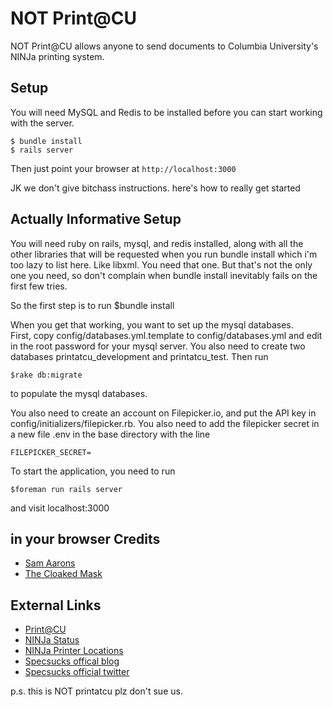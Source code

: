 NOT Print@CU
========
NOT Print@CU allows anyone to send documents to Columbia University's NINJa printing system.

Setup
-----
You will need MySQL and Redis to be installed before you can start working with the server.

    $ bundle install
    $ rails server
  
Then just point your browser at ```http://localhost:3000```
  
JK we don't give bitchass instructions.  here's how to really get started

Actually Informative Setup 
----- 

You will need ruby on rails, mysql, and redis installed, along with all 
the other libraries that will be requested when you run bundle install 
which i'm too lazy to list here.  Like libxml.  You need that one.  But 
that's not the only one you need, so don't complain when bundle install 
inevitably fails on the first few tries.

So the first step is to run 
	$bundle install 

When you get that working, you want to set up the mysql databases.  
First, copy config/databases.yml.template to config/databases.yml and 
edit in the root password for your mysql server.  You also need to 
create two databases printatcu_development and printatcu_test.  Then run

    $rake db:migrate

to populate the mysql databases.

You also need to create an account on Filepicker.io, and put the API key 
in config/initializers/filepicker.rb.  You also need to add the filepicker secret in a new file .env in the base 
directory with the line

    FILEPICKER_SECRET=

To start the application, you need to run

    $foreman run rails server

and visit
    localhost:3000

in your browser
Credits
-------
* [Sam Aarons](http://samaarons.com)
* [The Cloaked Mask](http://specsucks.wordpress.com)  

External Links
--------------
* [Print@CU](https://printatcu.com)
* [NINJa Status](http://www.columbia.edu/acis/facilities/printers/ninja_status.html)
* [NINJa Printer Locations](http://www.columbia.edu/acis/facilities/printers/locations.html)
* [Specsucks offical blog](http://specsucks.wordpress.com)
* [Specsucks official twitter](http://twitter.com/spec_sucks) 

p.s. this is NOT printatcu plz don't sue us.
